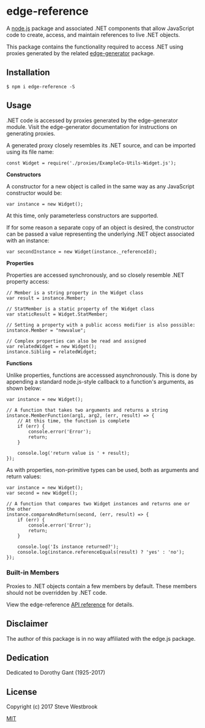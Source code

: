 # edge-reference

A [node.js](https://nodejs.org) package and associated .NET components that allow JavaScript code to create, access, and maintain references to live .NET objects.

This package contains the functionality required to access .NET using proxies generated by the related [edge-generator](https://github.com/SteveWestbrook/edge-generator) package.

## Installation

```
$ npm i edge-reference -S
```

## Usage

.NET code is accessed by proxies generated by the edge-generator module.  Visit the edge-generator documentation for instructions on generating proxies.

A generated proxy closely resembles its .NET source, and can be imported using its file name:

```
const Widget = require('./proxies/ExampleCo-Utils-Widget.js');
```

**Constructors**

A constructor for a new object is called in the same way as any JavaScript constructor would be:

```
var instance = new Widget();
```

At this time, only parameterless constructors are supported.

If for some reason a separate copy of an object is desired, the constructor can be passed a value representing the underlying .NET object associated with an instance:

```
var secondInstance = new Widget(instance._referenceId);

```

**Properties**

Properties are accessed synchronously, and so closely resemble .NET property access:

```
// Member is a string property in the Widget class
var result = instance.Member;

// StatMember is a static property of the Widget class
var staticResult = Widget.StatMember;

// Setting a property with a public access modifier is also possible:
instance.Member = "newvalue";

// Complex properties can also be read and assigned
var relatedWidget = new Widget();
instance.Sibling = relatedWidget;
```

**Functions**

Unlike properties, functions are accesssed asynchronously.  This is done by appending a standard node.js-style callback to a function's arguments, as shown below:

```
var instance = new Widget();

// A function that takes two arguments and returns a string
instance.MemberFunction(arg1, arg2, (err, result) => {
	// At this time, the function is complete
	if (err) {
		console.error('Error');
		return;
	}

	console.log('return value is ' + result);
});
```

As with properties, non-primitive types can be used, both as arguments and return values:
```
var instance = new Widget();
var second = new Widget();

// A function that compares two Widget instances and returns one or the other
instance.compareAndReturn(second, (err, result) => {
	if (err) {
		console.error('Error');
		return;
	}

	console.log('Is instance returned?');
	console.log(instance.referenceEquals(result) ? 'yes' : 'no');
});
```

### Built-in Members
Proxies to .NET objects contain a few members by default.  These members should not be overridden by .NET code.

View the edge-reference [API reference](doc/edge-reference.md) for details.

## Disclaimer
The author of this package is in no way affiliated with the edge.js package.

## Dedication
Dedicated to Dorothy Gant (1925-2017)

## License
Copyright (c) 2017 Steve Westbrook

[MIT](LICENSE)
